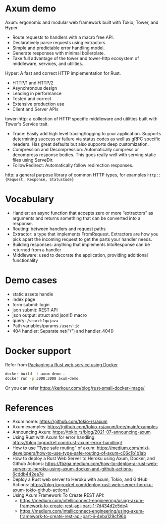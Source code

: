 Axum demo
============

Axum: ergonomic and modular web framework built with Tokio, Tower, and Hyper.

* Route requests to handlers with a macro free API.
* Declaratively parse requests using extractors.
* Simple and predictable error handling model.
* Generate responses with minimal boilerplate.
* Take full advantage of the tower and tower-http ecosystem of middleware, services, and utilities.

Hyper: A fast and correct HTTP implementation for Rust.

* HTTP/1 and HTTP/2
* Asynchronous design
* Leading in performance
* Tested and correct
* Extensive production use
* Client and Server APIs

tower-http: a collection of HTTP specific middleware and utilities built with Tower's Service trait.

* Trace: Easily add high level tracing/logging to your application. Supports determining success or failure via status codes as well as gRPC specific headers. Has great defaults but also supports deep customization.
* Compression and Decompression: Automatically compress or decompress response bodies. This goes really well with serving static files using ServeDir.
* FollowRedirect: Automatically follow redirection responses.

http: a general purpose library of common HTTP types, for examples `http::{Request, Response, StatusCode}` 

# Vocabulary

* Handler: an async function that accepts zero or more “extractors” as arguments and returns something that can be converted into a response.
* Routing: between handlers and request paths
* Extractor: a type that implements FromRequest. Extractors are how you pick apart the incoming request to get the parts your handler needs.
* Building responses: anything that implements IntoResponse can be returned from a handler
* Middleware: used to decorate the application, providing additional functionality

# Demo cases

* static assets handle
* index page
* form submit: login
* json submit: REST API
* json output: struct and json!() macro
* query:  `/search?q=java`
* Path variables/params `/user/:id`
* 404 handler:  Separate net("/") and handler_404() 

# Docker support
Refer from  [Packaging a Rust web service using Docker](https://blog.logrocket.com/packaging-a-rust-web-service-using-docker/) 

```bash
docker build -t axum-demo .
docker run -p 3000:3000 axum-demo
```

Or you can refer https://kerkour.com/blog/rust-small-docker-image/

# References

* Axum home: https://github.com/tokio-rs/axum
* Axum examples: https://github.com/tokio-rs/axum/tree/main/examples
* Announcing Axum: https://tokio.rs/blog/2021-07-announcing-axum
* Using Rust with Axum for error handling: https://blog.logrocket.com/rust-axum-error-handling/
* How to use “Type safe routing” of axum: https://medium.com/mixi-developers/how-to-use-type-safe-routing-of-axum-c06c1b1b1ab
* How to deploy a Rust Web Server to Heroku using Axum, Docker, and Github Actions: https://fbzga.medium.com/how-to-deploy-a-rust-web-server-to-heroku-using-axum-docker-and-github-actions-6cddb442ea7e
* Deploy a Rust web server to Heroku with axum, Tokio, and GitHub Actions: https://blog.logrocket.com/deploy-rust-web-server-heroku-axum-tokio-github-actions/
* Using Axum Framework To Create REST API: 
   - https://medium.com/intelliconnect-engineering/using-axum-framework-to-create-rest-api-part-1-7d434d2c5de4
   - https://medium.com/intelliconnect-engineering/using-axum-framework-to-create-rest-api-part-ii-4eba129c196b

